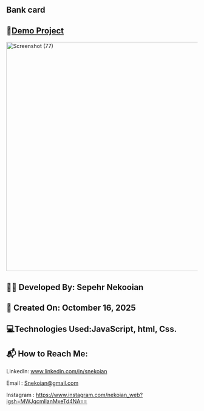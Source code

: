 ## Bank card

## 🔗[Demo Project](https://sepehrnekooian.github.io/PARQUET-FLOOR/)

<img width="1011" height="603" alt="Screenshot (77)" src="https://github.com/user-attachments/assets/a19e77e8-5dbc-488f-a410-79c0d853a75d" />


## 👨‍💻 Developed By: Sepehr Nekooian

## 📅 Created On: Octomber 16, 2025

## 💻Technologies Used:JavaScript, html, Css.

## 📬 How to Reach Me:

LinkedIn: www.linkedin.com/in/snekoian

Email : Snekoian@gmail.com

Instagram : https://www.instagram.com/nekoian_web?igsh=MWJqcmllanMxeTd4NA==
